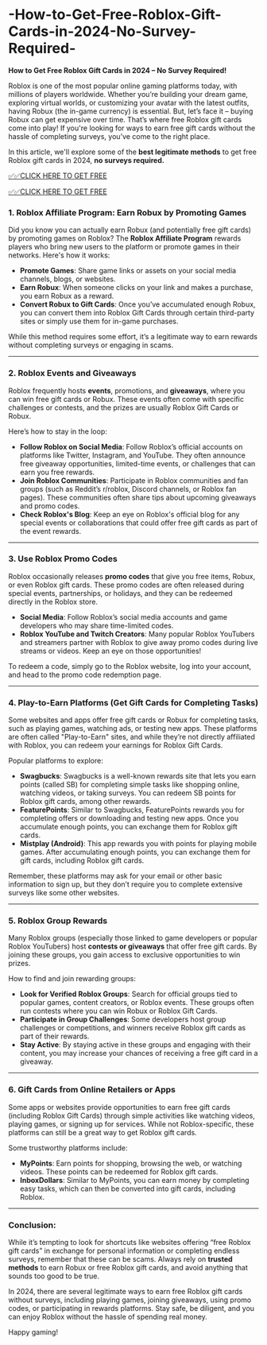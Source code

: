 # -How-to-Get-Free-Roblox-Gift-Cards-in-2024-No-Survey-Required-

**How to Get Free Roblox Gift Cards in 2024 – No Survey Required!**

Roblox is one of the most popular online gaming platforms today, with millions of players worldwide. Whether you’re building your dream game, exploring virtual worlds, or customizing your avatar with the latest outfits, having Robux (the in-game currency) is essential. But, let’s face it – buying Robux can get expensive over time. That’s where free Roblox gift cards come into play! If you're looking for ways to earn free gift cards without the hassle of completing surveys, you’ve come to the right place.

In this article, we'll explore some of the **best legitimate methods** to get free Roblox gift cards in 2024, **no surveys required.**


[✅✅CLICK HERE TO GET FREE](https://tinyurl.com/ycy7cnvj)

[✅✅CLICK HERE TO GET FREE](https://tinyurl.com/ycy7cnvj)

### 1. **Roblox Affiliate Program: Earn Robux by Promoting Games**

Did you know you can actually earn Robux (and potentially free gift cards) by promoting games on Roblox? The **Roblox Affiliate Program** rewards players who bring new users to the platform or promote games in their networks. Here's how it works:

- **Promote Games**: Share game links or assets on your social media channels, blogs, or websites.
- **Earn Robux**: When someone clicks on your link and makes a purchase, you earn Robux as a reward.
- **Convert Robux to Gift Cards**: Once you’ve accumulated enough Robux, you can convert them into Roblox Gift Cards through certain third-party sites or simply use them for in-game purchases.

While this method requires some effort, it’s a legitimate way to earn rewards without completing surveys or engaging in scams.

---

### 2. **Roblox Events and Giveaways**

Roblox frequently hosts **events**, promotions, and **giveaways**, where you can win free gift cards or Robux. These events often come with specific challenges or contests, and the prizes are usually Roblox Gift Cards or Robux.

Here’s how to stay in the loop:
- **Follow Roblox on Social Media**: Follow Roblox’s official accounts on platforms like Twitter, Instagram, and YouTube. They often announce free giveaway opportunities, limited-time events, or challenges that can earn you free rewards.
- **Join Roblox Communities**: Participate in Roblox communities and fan groups (such as Reddit’s r/roblox, Discord channels, or Roblox fan pages). These communities often share tips about upcoming giveaways and promo codes.
- **Check Roblox's Blog**: Keep an eye on Roblox's official blog for any special events or collaborations that could offer free gift cards as part of the event rewards.

---

### 3. **Use Roblox Promo Codes**

Roblox occasionally releases **promo codes** that give you free items, Robux, or even Roblox gift cards. These promo codes are often released during special events, partnerships, or holidays, and they can be redeemed directly in the Roblox store.


- **Social Media**: Follow Roblox’s social media accounts and game developers who may share time-limited codes.
- **Roblox YouTube and Twitch Creators**: Many popular Roblox YouTubers and streamers partner with Roblox to give away promo codes during live streams or videos. Keep an eye on those opportunities!

To redeem a code, simply go to the Roblox website, log into your account, and head to the promo code redemption page.

---

### 4. **Play-to-Earn Platforms (Get Gift Cards for Completing Tasks)**

Some websites and apps offer free gift cards or Robux for completing tasks, such as playing games, watching ads, or testing new apps. These platforms are often called "Play-to-Earn" sites, and while they’re not directly affiliated with Roblox, you can redeem your earnings for Roblox Gift Cards.

Popular platforms to explore:
- **Swagbucks**: Swagbucks is a well-known rewards site that lets you earn points (called SB) for completing simple tasks like shopping online, watching videos, or taking surveys. You can redeem SB points for Roblox gift cards, among other rewards.
- **FeaturePoints**: Similar to Swagbucks, FeaturePoints rewards you for completing offers or downloading and testing new apps. Once you accumulate enough points, you can exchange them for Roblox gift cards.
- **Mistplay (Android)**: This app rewards you with points for playing mobile games. After accumulating enough points, you can exchange them for gift cards, including Roblox gift cards.

Remember, these platforms may ask for your email or other basic information to sign up, but they don’t require you to complete extensive surveys like some other websites.

---

### 5. **Roblox Group Rewards**

Many Roblox groups (especially those linked to game developers or popular Roblox YouTubers) host **contests or giveaways** that offer free gift cards. By joining these groups, you gain access to exclusive opportunities to win prizes.

How to find and join rewarding groups:
- **Look for Verified Roblox Groups**: Search for official groups tied to popular games, content creators, or Roblox events. These groups often run contests where you can win Robux or Roblox Gift Cards.
- **Participate in Group Challenges**: Some developers host group challenges or competitions, and winners receive Roblox gift cards as part of their rewards.
- **Stay Active**: By staying active in these groups and engaging with their content, you may increase your chances of receiving a free gift card in a giveaway.

---

### 6. **Gift Cards from Online Retailers or Apps**

Some apps or websites provide opportunities to earn free gift cards (including Roblox Gift Cards) through simple activities like watching videos, playing games, or signing up for services. While not Roblox-specific, these platforms can still be a great way to get Roblox gift cards.

Some trustworthy platforms include:
- **MyPoints**: Earn points for shopping, browsing the web, or watching videos. These points can be redeemed for Roblox gift cards.
- **InboxDollars**: Similar to MyPoints, you can earn money by completing easy tasks, which can then be converted into gift cards, including Roblox.

---

### Conclusion: 

While it’s tempting to look for shortcuts like websites offering “free Roblox gift cards” in exchange for personal information or completing endless surveys, remember that these can be scams. Always rely on **trusted methods** to earn Robux or free Roblox gift cards, and avoid anything that sounds too good to be true.

In 2024, there are several legitimate ways to earn free Roblox gift cards without surveys, including playing games, joining giveaways, using promo codes, or participating in rewards platforms. Stay safe, be diligent, and you can enjoy Roblox without the hassle of spending real money.

Happy gaming!
